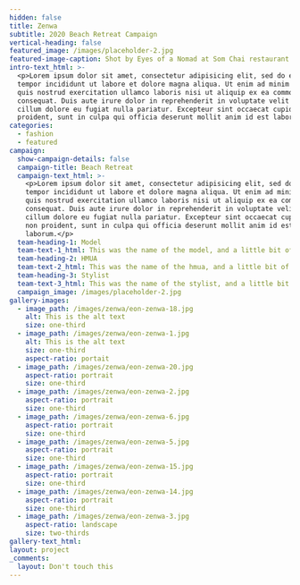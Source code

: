 ```yaml
---
hidden: false
title: Zenwa
subtitle: 2020 Beach Retreat Campaign
vertical-heading: false
featured_image: /images/placeholder-2.jpg
featured-image-caption: Shot by Eyes of a Nomad at Som Chai restaurant
intro-text_html: >-
  <p>Lorem ipsum dolor sit amet, consectetur adipisicing elit, sed do eiusmod
  tempor incididunt ut labore et dolore magna aliqua. Ut enim ad minim veniam,
  quis nostrud exercitation ullamco laboris nisi ut aliquip ex ea commodo
  consequat. Duis aute irure dolor in reprehenderit in voluptate velit esse
  cillum dolore eu fugiat nulla pariatur. Excepteur sint occaecat cupidatat non
  proident, sunt in culpa qui officia deserunt mollit anim id est laborum.</p>
categories:
  - fashion
  - featured
campaign:
  show-campaign-details: false
  campaign-title: Beach Retreat
  campaign-text_html: >-
    <p>Lorem ipsum dolor sit amet, consectetur adipisicing elit, sed do eiusmod
    tempor incididunt ut labore et dolore magna aliqua. Ut enim ad minim veniam,
    quis nostrud exercitation ullamco laboris nisi ut aliquip ex ea commodo
    consequat. Duis aute irure dolor in reprehenderit in voluptate velit esse
    cillum dolore eu fugiat nulla pariatur. Excepteur sint occaecat cupidatat
    non proident, sunt in culpa qui officia deserunt mollit anim id est
    laborum.</p>
  team-heading-1: Model
  team-text-1_html: This was the name of the model, and a little bit of a blurb about her.
  team-heading-2: HMUA
  team-text-2_html: This was the name of the hmua, and a little bit of a blurb about her.
  team-heading-3: Stylist
  team-text-3_html: This was the name of the stylist, and a little bit of a blurb about her.
  campaign_image: /images/placeholder-2.jpg
gallery-images:
  - image_path: /images/zenwa/eon-zenwa-18.jpg
    alt: This is the alt text
    size: one-third
  - image_path: /images/zenwa/eon-zenwa-1.jpg
    alt: This is the alt text
    size: one-third
    aspect-ratio: portait
  - image_path: /images/zenwa/eon-zenwa-20.jpg
    aspect-ratio: portrait
    size: one-third
  - image_path: /images/zenwa/eon-zenwa-2.jpg
    aspect-ratio: portrait
    size: one-third
  - image_path: /images/zenwa/eon-zenwa-6.jpg
    aspect-ratio: portrait
    size: one-third
  - image_path: /images/zenwa/eon-zenwa-5.jpg
    aspect-ratio: portrait
    size: one-third
  - image_path: /images/zenwa/eon-zenwa-15.jpg
    aspect-ratio: portrait
    size: one-third
  - image_path: /images/zenwa/eon-zenwa-14.jpg
    aspect-ratio: portrait
    size: one-third
  - image_path: /images/zenwa/eon-zenwa-3.jpg
    aspect-ratio: landscape
    size: two-thirds
gallery-text_html:
layout: project
_comments:
  layout: Don't touch this
---
```


